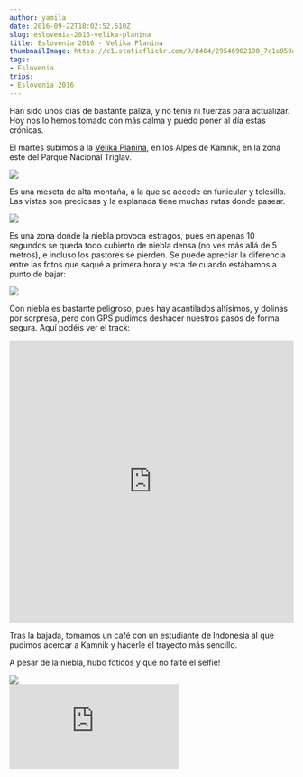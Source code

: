 ```yaml
---
author: yamila
date: 2016-09-22T18:02:52.510Z
slug: eslovenia-2016-velika-planina
title: Eslovenia 2016 - Velika Planina
thumbnailImage: https://c1.staticflickr.com/9/8464/29546902190_7c1e059a01_c.jpg
tags:
- Eslovenia
trips:
- Eslovenia 2016
---
```


Han sido unos días de bastante paliza, y no tenía ni fuerzas para actualizar. Hoy nos lo hemos tomado con más calma y puedo poner al día estas crónicas.

El martes subimos a la <a href="https://www.google.si/search?q=velika+planina&client=ms-android-oneplus&prmd=imvn&source=lnms&tbm=isch&sa=X&ved=0ahUKEwisl5b7vKPPAhXOExQKHdf9AzIQ_AUIBygB&biw=360&bih=560" target="_new">Velika Planina</a>, en los Alpes de Kamnik, en la zona este del Parque Nacional Triglav.

<img src="https://c1.staticflickr.com/9/8464/29546902190_7c1e059a01_c.jpg" />

Es una meseta de alta montaña, a la que se accede en funicular y telesilla. Las vistas son preciosas y la esplanada tiene muchas rutas donde pasear.

<img src="https://c1.staticflickr.com/9/8256/29839674875_3255cb384f_c.jpg" />

Es una zona donde la niebla provoca estragos, pues en apenas 10 segundos se queda todo cubierto de niebla densa (no ves más allá de 5 metros), e incluso los pastores se pierden. Se puede apreciar la diferencia entre las fotos que saqué a primera hora y esta de cuando estábamos a punto de bajar:

<img src="https://c1.staticflickr.com/9/8401/29213947713_3240a9c7a0_c.jpg" />

Con niebla es bastante peligroso, pues hay acantilados altísimos, y dolinas por sorpresa, pero con GPS pudimos deshacer nuestros pasos de forma segura. Aquí podéis ver el track:

<iframe width='100%' height='500px' frameBorder='0' src='https://a.tiles.mapbox.com/v4/yamila.1dhb9fk5/attribution,zoompan,zoomwheel.html?access_token=pk.eyJ1IjoieWFtaWxhIiwiYSI6IjUzNDE5ZDRkZjBiZjBiZDY0YTBhZjBmNmUyZGYzYTZiIn0.okLJEzGsBQ6IOgn1mhToIQ#14/46.293/14.655'></iframe>

Tras la bajada, tomamos un café con un estudiante de Indonesia al que pudimos acercar a Kamnik y hacerle el trayecto más sencillo.

A pesar de la niebla, hubo foticos y que no falte el selfie!

<img src="https://c1.staticflickr.com/9/8066/29232134583_9dfa4aa9ff_c.jpg" />

<div class='embed-container'><iframe src='https://www.flickr.com/photos/125687915@N08/albums/72157670858106843/player' frameborder='0' allowfullscreen webkitallowfullscreen mozallowfullscreen oallowfullscreen msallowfullscreen></iframe></div>
